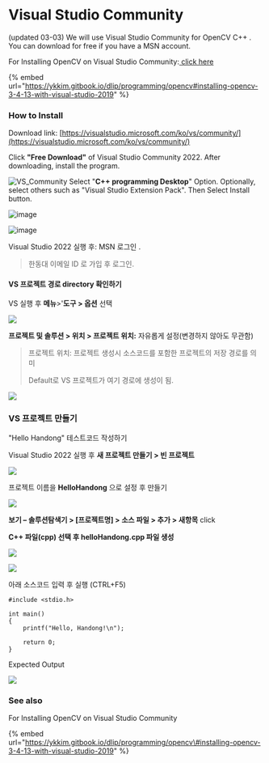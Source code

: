 # Visual Studio Community

(updated 03-03) We will use Visual Studio Community for OpenCV C++ . You can download for free if you have a MSN account.

For Installing OpenCV on Visual Studio Community:[ click here](https://ykkim.gitbook.io/dlip/programming/opencv#installing-opencv-3-4-13-with-visual-studio-2019)

{% embed url="https://ykkim.gitbook.io/dlip/programming/opencv#installing-opencv-3-4-13-with-visual-studio-2019" %}

### How to Install

Download link: [https://visualstudio.microsoft.com/ko/vs/community/](https://visualstudio.microsoft.com/ko/vs/community/)

Click **"Free Download"** of Visual Studio Community 2022. After downloading, install the program.

![VS_Community](https://github.com/ykkimhgu/DLIP_doc/assets/84508106/854e2c1d-8aa9-4063-b48c-965a1e4a5bb2)
Select "**C++ programming Desktop**" Option. Optionally, select others such as "Visual Studio Extension Pack". Then Select Install button.

![image](https://github.com/ykkimhgu/DLIP_doc/assets/84508106/48173de7-56b3-4bac-8af3-aca2fa593c5a)

![image](https://github.com/ykkimhgu/DLIP_doc/assets/84508106/f0f8f8b3-8383-44d1-8b1a-196635b977d9)

Visual Studio 2022 실행 후: MSN 로그인 .

> 한동대 이메일 ID 로 가입 후 로그인.

#### VS 프로젝트 경로 directory 확인하기

VS 실행 후 **메뉴**>'**도구 > 옵션** 선택

![](https://github.com/ykkimhgu/DLIP\_doc/raw/master/.gitbook/assets/image%20\(38\).png)

**프로젝트 및 솔루션 > 위치 > 프로젝트 위치:** 자유롭게 설정(변경하지 않아도 무관함)

> 프로젝트 위치: 프로젝트 생성시 소스코드를 포함한 프로젝트의 저장 경로를 의미
>
> Default로 VS 프로젝트가 여기 경로에 생성이 됨.

![](https://github.com/ykkimhgu/DLIP\_doc/raw/master/.gitbook/assets/image%20\(16\)%20\(1\).png)

### VS 프로젝트 만들기

"Hello Handong" 테스트코드 작성하기

Visual Studio 2022 실행 후 **새 프로젝트 만들기 > 빈 프로젝트**

![](https://github.com/ykkimhgu/DLIP\_doc/raw/master/.gitbook/assets/image%20\(64\).png)

프로젝트 이름을 **HelloHandong** 으로 설정 후 만들기

![](https://github.com/ykkimhgu/DLIP\_doc/raw/master/.gitbook/assets/image%20\(63\).png)

**보기 – 솔루션탐색기 > \[프로젝트명] > 소스 파일 > 추가 > 새항목** click

**C++ 파일(cpp) 선택 후 helloHandong.cpp 파일 생성**

![](https://github.com/ykkimhgu/DLIP\_doc/raw/master/.gitbook/assets/image%20\(73\).png)

![](https://github.com/ykkimhgu/DLIP\_doc/raw/master/.gitbook/assets/image%20\(70\).png)

아래 소스코드 입력 후 실행 (CTRL+F5)

```
#include <stdio.h>

int main()
{
    printf("Hello, Handong!\n");

    return 0;
}
```

Expected Output

![](https://github.com/ykkimhgu/DLIP\_doc/raw/master/.gitbook/assets/image%20\(71\).png)

### See also

For Installing OpenCV on Visual Studio Community

{% embed url="https://ykkim.gitbook.io/dlip/programming/opencv\#installing-opencv-3-4-13-with-visual-studio-2019" %}

